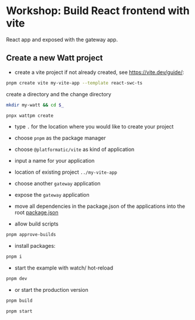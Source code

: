 # Workshop: Build React frontend with vite
React app and exposed with the gateway app.

## Create a new Watt project

- create a vite project if not already created, see https://vite.dev/guide/:
```sh
pnpm create vite my-vite-app --template react-swc-ts
```

create a directory and the change directory
```sh
mkdir my-watt && cd $_
```

```sh
pnpx wattpm create
```
- type `.` for the location where you would like to create your project
- choose `pnpm` as the package manager
- choose `@platformatic/vite` as kind of application
- input a name for your application
- location of existing project `../my-vite-app`
- choose another `gateway` application
- expose the `gateway` application

- move all dependencies in the package.json of the applications into the root [package.json](file://package.json/)

- allow build scripts
```sh
pnpm approve-builds
```

- install packages:
```sh
pnpm i
```
- start the example with watch/ hot-reload
```sh
pnpm dev
```

- or start the production version

```sh
pnpm build
```

```sh
pnpm start
```
